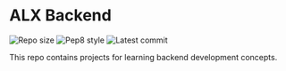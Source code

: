 # ALX Backend

![Repo size](https://img.shields.io/github/repo-size/soufianetangi/alx-backend)
![Pep8 style](https://img.shields.io/badge/PEP8-style%20guide-purple?style=round-square)
![Latest commit](https://img.shields.io/github/last-commit/soufianetangi/alx-backend/main?style=round-square)

This repo contains projects for learning backend development concepts.
